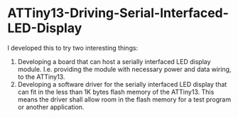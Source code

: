 # ATTiny13-Driving-Serial-Interfaced-LED-Display

I developed this to try two interesting things:
1. Developing a board that can host a serially interfaced LED display module. I.e. providing the module with necessary power and data wiring, to the ATTiny13.
2. Developing a software driver for the serially interfaced LED display that can fit in the less than 1K bytes flash memory of the ATTiny13. This means the driver shall allow room in the flash memory for a test program or another application.
